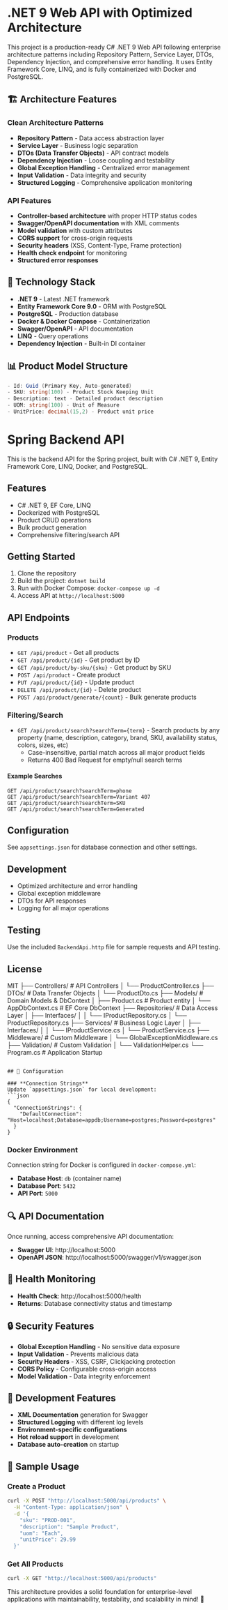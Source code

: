 # .NET 9 Web API with Optimized Architecture

This project is a production-ready C# .NET 9 Web API following enterprise architecture patterns including Repository Pattern, Service Layer, DTOs, Dependency Injection, and comprehensive error handling. It uses Entity Framework Core, LINQ, and is fully containerized with Docker and PostgreSQL.

## 🏗️ Architecture Features

### **Clean Architecture Patterns**
- **Repository Pattern** - Data access abstraction layer
- **Service Layer** - Business logic separation  
- **DTOs (Data Transfer Objects)** - API contract models
- **Dependency Injection** - Loose coupling and testability
- **Global Exception Handling** - Centralized error management
- **Input Validation** - Data integrity and security
- **Structured Logging** - Comprehensive application monitoring

### **API Features**
- **Controller-based architecture** with proper HTTP status codes
- **Swagger/OpenAPI documentation** with XML comments
- **Model validation** with custom attributes
- **CORS support** for cross-origin requests
- **Security headers** (XSS, Content-Type, Frame protection)
- **Health check endpoint** for monitoring
- **Structured error responses**

## 🔧 Technology Stack

- **.NET 9** - Latest .NET framework
- **Entity Framework Core 9.0** - ORM with PostgreSQL
- **PostgreSQL** - Production database
- **Docker & Docker Compose** - Containerization
- **Swagger/OpenAPI** - API documentation
- **LINQ** - Query operations
- **Dependency Injection** - Built-in DI container

## 📊 Product Model Structure

```csharp
- Id: Guid (Primary Key, Auto-generated)
- SKU: string(100) - Product Stock Keeping Unit
- Description: text - Detailed product description
- UOM: string(100) - Unit of Measure
- UnitPrice: decimal(15,2) - Product unit price
```


# Spring Backend API

This is the backend API for the Spring project, built with C# .NET 9, Entity Framework Core, LINQ, Docker, and PostgreSQL.

## Features

- C# .NET 9, EF Core, LINQ
- Dockerized with PostgreSQL
- Product CRUD operations
- Bulk product generation
- Comprehensive filtering/search API

## Getting Started

1. Clone the repository
2. Build the project: `dotnet build`
3. Run with Docker Compose: `docker-compose up -d`
4. Access API at `http://localhost:5000`

## API Endpoints

### Products
- `GET /api/product` - Get all products
- `GET /api/product/{id}` - Get product by ID
- `GET /api/product/by-sku/{sku}` - Get product by SKU
- `POST /api/product` - Create product
- `PUT /api/product/{id}` - Update product
- `DELETE /api/product/{id}` - Delete product
- `POST /api/product/generate/{count}` - Bulk generate products

### Filtering/Search
- `GET /api/product/search?searchTerm={term}` - Search products by any property (name, description, category, brand, SKU, availability status, colors, sizes, etc)
  - Case-insensitive, partial match across all major product fields
  - Returns 400 Bad Request for empty/null search terms

#### Example Searches
```http
GET /api/product/search?searchTerm=phone
GET /api/product/search?searchTerm=Variant 407
GET /api/product/search?searchTerm=SKU
GET /api/product/search?searchTerm=Generated
```

## Configuration

See `appsettings.json` for database connection and other settings.

## Development

- Optimized architecture and error handling
- Global exception middleware
- DTOs for API responses
- Logging for all major operations

## Testing

Use the included `BackendApi.http` file for sample requests and API testing.

## License

MIT
├── Controllers/          # API Controllers
│   └── ProductController.cs
├── DTOs/                # Data Transfer Objects
│   └── ProductDto.cs
├── Models/              # Domain Models & DbContext
│   ├── Product.cs       # Product entity
│   └── AppDbContext.cs  # EF Core DbContext
├── Repositories/        # Data Access Layer
│   ├── Interfaces/
│   │   └── IProductRepository.cs
│   └── ProductRepository.cs
├── Services/            # Business Logic Layer
│   ├── Interfaces/
│   │   └── IProductService.cs
│   └── ProductService.cs
├── Middleware/          # Custom Middleware
│   └── GlobalExceptionMiddleware.cs
├── Validation/          # Custom Validation
│   └── ValidationHelper.cs
└── Program.cs          # Application Startup
```

## 🔧 Configuration

### **Connection Strings**
Update `appsettings.json` for local development:
```json
{
  "ConnectionStrings": {
    "DefaultConnection": "Host=localhost;Database=appdb;Username=postgres;Password=postgres"
  }
}
```

### **Docker Environment**
Connection string for Docker is configured in `docker-compose.yml`:
- **Database Host**: `db` (container name)
- **Database Port**: `5432`
- **API Port**: `5000`

## 🔍 API Documentation

Once running, access comprehensive API documentation:
- **Swagger UI**: http://localhost:5000
- **OpenAPI JSON**: http://localhost:5000/swagger/v1/swagger.json

## 🏥 Health Monitoring

- **Health Check**: http://localhost:5000/health
- **Returns**: Database connectivity status and timestamp

## 🔒 Security Features

- **Global Exception Handling** - No sensitive data exposure
- **Input Validation** - Prevents malicious data
- **Security Headers** - XSS, CSRF, Clickjacking protection
- **CORS Policy** - Configurable cross-origin access
- **Model Validation** - Data integrity enforcement

## 🧪 Development Features

- **XML Documentation** generation for Swagger
- **Structured Logging** with different log levels
- **Environment-specific configurations**
- **Hot reload support** in development
- **Database auto-creation** on startup

## 📝 Sample Usage

### **Create a Product**
```bash
curl -X POST "http://localhost:5000/api/products" \
  -H "Content-Type: application/json" \
  -d '{
    "sku": "PROD-001",
    "description": "Sample Product",
    "uom": "Each",
    "unitPrice": 29.99
  }'
```

### **Get All Products**
```bash
curl -X GET "http://localhost:5000/api/products"
```

This architecture provides a solid foundation for enterprise-level applications with maintainability, testability, and scalability in mind! 🚀
